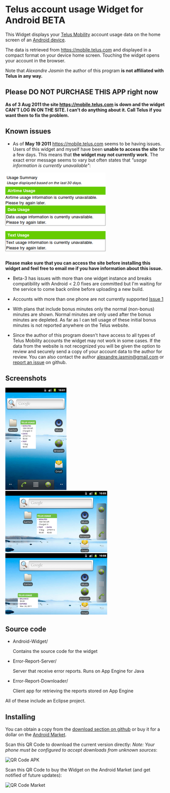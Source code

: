 Telus account usage Widget for Android BETA
===========================================

This Widget displays your [Telus Mobility][1] account usage data on the home screen of an [Android device][2].

The data is retrieved from https://mobile.telus.com and displayed in a compact format on your device home screen.
Touching the widget opens your account in the browser.

Note that *Alexandre Jasmin* the author of this program **is not affiliated with Telus in any way.**


Please DO NOT PURCHASE THIS APP right now
-----------------------------------------

**As of 3 Aug 2011 the site https://mobile.telus.com is down and the widget CAN'T LOG IN ON THE SITE. I can't do anything about it. Call Telus if you want them to fix the problem.** 

Known issues
------------

 - As of **May 19 2011** https://mobile.telus.com seems to be having issues. Users of this widget and myself have been
**unable to access the site** for a few days. This means that **the widget may not currently work**. The exact error
message seems to vary but often states that *"usage information is currently unavailable"*:

![site error](https://github.com/ajasmin/telus_usage_android_widget/raw/master/media/currently_unavailable.png)

**Please make sure that you can access the site before installing this widget and feel free to email me if you have information
about this issue.**

 - Beta-3 has issues with more than one widget instance and breaks compatibility with Android < 2.0
fixes are committed but I'm waiting for the service to come back online before uploading a new build.

 - Accounts with more than one phone are not currently supported [Issue 1][3]

 - With plans that include bonus minutes only the normal (non-bonus) minutes are shown. Normal minutes are only used
after the bonus minutes are depleted. As far as I can tell usage of these initial bonus minutes is not reported
anywhere on the Telus website.

 - Since the author of this program doesn't have access to all types of Telus Mobility accounts the widget may not
work in some cases. If the data from the website is not recognized you will be given the option to review and
securely send a copy of your account data to the author for review. You can also contact the author
alexandre.jasmin@gmail.com or [report an issue][4] on github.


Screenshots
-----------
![Screenshot](https://github.com/ajasmin/telus_usage_android_widget/raw/master/media/screenshot-1-small.png)
![Screenshot](https://github.com/ajasmin/telus_usage_android_widget/raw/master/media/screenshot-2-small.png)
![Screenshot](https://github.com/ajasmin/telus_usage_android_widget/raw/master/media/screenshot-3-small.png)


Source code
-----------

 - Android-Widget/

      Contains the source code for the widget  


 - Error-Report-Server/

      Server that receive error reports. Runs on App Engine for Java


 - Error-Report-Downloader/

      Client app for retrieving the reports stored on App Engine


All of these include an Eclipse project.


Installing
----------

You can obtain a copy from the [download section on github][5] or buy it for a dollar on the [Android Market][6].

Scan this QR Code to download the current version directly:
*Note: Your phone must be configured to accept downloads from unknown sources*:

![QR Code APK](https://chart.googleapis.com/chart?cht=qr&chs=200x200&chl=https://github.com/downloads/ajasmin/telus_usage_android_widget/Telus-Usage-BETA-3.apk&chld=H|0)

Scan this QR Code to buy the Widget on the Android Market (and get notified of future updates):

![QR Code Market](https://chart.googleapis.com/chart?cht=qr&chs=200x200&chl=market%3A//details%3Fid%3Dcom.github.ajasmin.telususageandroidwidget&chld=H|0)



  [1]: http://www.telusmobility.com/ "Telus Website"
  [2]: http://www.android.com/ "Android Website"
  [3]: https://github.com/ajasmin/telus_usage_android_widget/issues/1
  [4]: https://github.com/ajasmin/telus_usage_android_widget/issues "Issues"
  [5]: https://github.com/ajasmin/telus_usage_android_widget/downloads "github downloads"
  [6]: https://market.android.com/details?id=com.github.ajasmin.telususageandroidwidget "Market download"
